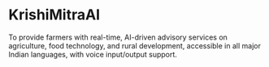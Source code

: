 # KrishiMitraAI
To provide farmers with real-time, AI-driven advisory services on agriculture, food technology, and rural development, accessible in all major Indian languages, with voice input/output support.
